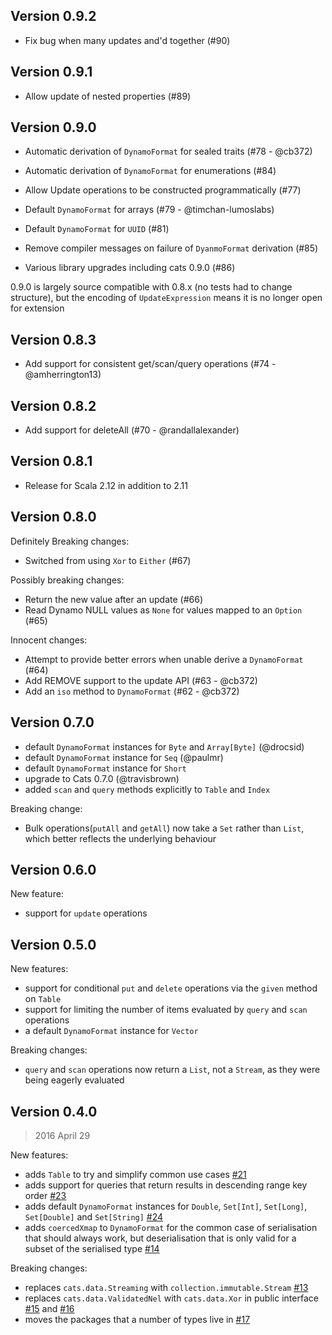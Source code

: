 ## Version 0.9.2

 * Fix bug when many updates and'd together (#90)

## Version 0.9.1

 * Allow update of nested properties (#89)

## Version 0.9.0

 * Automatic derivation of `DynamoFormat` for sealed traits (#78 - @cb372)
 * Automatic derivation of `DynamoFormat` for enumerations (#84)
 * Allow Update operations to be constructed programmatically (#77)
 * Default `DynamoFormat` for arrays (#79 - @timchan-lumoslabs)
 * Default `DynamoFormat` for `UUID` (#81)
 
 * Remove compiler messages on failure of `DyanmoFormat` derivation (#85)
 
 * Various library upgrades including cats 0.9.0 (#86)
 
0.9.0 is largely source compatible with 0.8.x (no tests had to change structure),
but the encoding of `UpdateExpression` means it is no longer open for extension

## Version 0.8.3

 * Add support for consistent get/scan/query operations (#74 - @amherrington13)

## Version 0.8.2

 * Add support for deleteAll (#70 - @randallalexander)

## Version 0.8.1

 * Release for Scala 2.12 in addition to 2.11

## Version 0.8.0

Definitely Breaking changes:

 * Switched from using `Xor` to `Either` (#67)

Possibly breaking changes:

 * Return the new value after an update (#66)
 * Read Dynamo NULL values as `None` for values mapped to an `Option` (#65)

Innocent changes:

 * Attempt to provide better errors when unable derive a `DynamoFormat` (#64)
 * Add REMOVE support to the update API (#63 - @cb372)
 * Add an `iso` method to `DynamoFormat` (#62 - @cb372)


## Version 0.7.0

 * default `DynamoFormat` instances for `Byte` and `Array[Byte]` (@drocsid)
 * default `DynamoFormat` instance for `Seq` (@paulmr)
 * default `DynamoFormat` instance for `Short`
 * upgrade to Cats 0.7.0 (@travisbrown)
 * added `scan` and `query` methods explicitly to `Table` and `Index`

Breaking change:

 * Bulk operations(`putAll` and `getAll`) now take a `Set` rather than `List`, which
 better reflects the underlying behaviour

## Version 0.6.0

New feature:

 * support for `update` operations

## Version 0.5.0

New features:

 * support for conditional `put` and `delete` operations via the `given` method on `Table`
 * support for limiting the number of items evaluated by `query` and `scan` operations
 * a default `DynamoFormat` instance for `Vector`
 
Breaking changes:

 * `query` and `scan` operations now return a `List`, not a `Stream`, as they were being 
 eagerly evaluated


## Version 0.4.0

> 2016 April 29

New features:

 * adds `Table` to try and simplify common use cases [#21](https://github.com/guardian/scanamo/pull/21)
 * adds support for queries that return results in descending range key order [#23](https://github.com/guardian/scanamo/pull/23)
 * adds default `DynamoFormat` instances for `Double`, `Set[Int]`, `Set[Long]`, `Set[Double]` and `Set[String]` [#24](https://github.com/guardian/scanamo/pull/24)
 * adds `coercedXmap` to `DynamoFormat` for the common case of serialisation that should always work, 
 but deserialisation that is only valid for a subset of the serialised type [#14](https://github.com/guardian/scanamo/pull/14)
 
Breaking changes:
 
 * replaces `cats.data.Streaming` with `collection.immutable.Stream` [#13](https://github.com/guardian/scanamo/pull/13)
 * replaces `cats.data.ValidatedNel` with `cats.data.Xor` in public interface 
 [#15](https://github.com/guardian/scanamo/pull/15) and [#16](https://github.com/guardian/scanamo/pull/16)
 * moves the packages that a number of types live in [#17](https://github.com/guardian/scanamo/pull/17)
